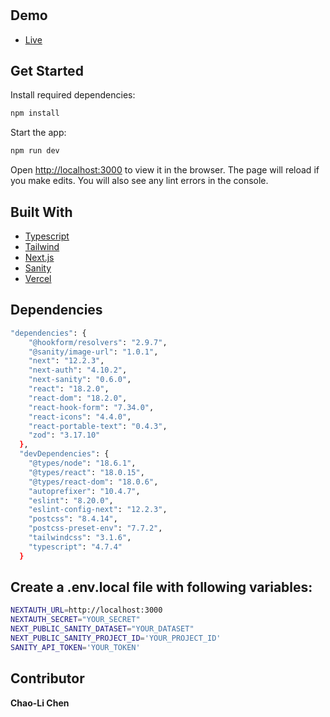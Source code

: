 <h1 align="center"><project-name></h1>

<p align="center"><project-description></p>

## Demo

-   [Live](https://medium-clone-six-ebon.vercel.app/)

<!-- ## Screenshots
![](/screenshots/2.png)
![](/screenshots/3.png) -->

## Get Started

Install required dependencies:

```sh
npm install
```

Start the app:

```sh
npm run dev
```

Open [http://localhost:3000](http://localhost:3000) to view it in the browser. The page will reload if you make edits.
You will also see any lint errors in the console.

## Built With

-   [Typescript](https://nextjs.org/docs/basic-features/typescript)
-   [Tailwind](https://tailwindcss.com/)
-   [Next.js](https://nextjs.org/docs/getting-started)
-   [Sanity](https://www.sanity.io/])
-   [Vercel](https://vercel.com/guides/deploying-nextjs-with-vercel)

## Dependencies

```sh
"dependencies": {
    "@hookform/resolvers": "2.9.7",
    "@sanity/image-url": "1.0.1",
    "next": "12.2.3",
    "next-auth": "4.10.2",
    "next-sanity": "0.6.0",
    "react": "18.2.0",
    "react-dom": "18.2.0",
    "react-hook-form": "7.34.0",
    "react-icons": "4.4.0",
    "react-portable-text": "0.4.3",
    "zod": "3.17.10"
  },
  "devDependencies": {
    "@types/node": "18.6.1",
    "@types/react": "18.0.15",
    "@types/react-dom": "18.0.6",
    "autoprefixer": "10.4.7",
    "eslint": "8.20.0",
    "eslint-config-next": "12.2.3",
    "postcss": "8.4.14",
    "postcss-preset-env": "7.7.2",
    "tailwindcss": "3.1.6",
    "typescript": "4.7.4"
  }
```

## Create a .env.local file with following variables:

```sh
NEXTAUTH_URL=http://localhost:3000
NEXTAUTH_SECRET="YOUR_SECRET"
NEXT_PUBLIC_SANITY_DATASET="YOUR_DATASET"
NEXT_PUBLIC_SANITY_PROJECT_ID='YOUR_PROJECT_ID'
SANITY_API_TOKEN='YOUR_TOKEN'
```

<!-- ## Future Updates

-   [ ] Reliable Storage -->

## Contributor

**Chao-Li Chen**

<!-- -   [Profile](https://github.com/rohit19060 "Rohit jain")
-   [Email](mailto:rohitjain19060@gmail.com?subject=Hi "Hi!")
-   [Website](https://kingtechnologies.in "Welcome") -->
